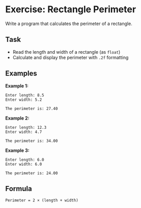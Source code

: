 # Exercise: Rectangle Perimeter

Write a program that calculates the perimeter of a rectangle.

## Task

- Read the length and width of a rectangle (as `float`)
- Calculate and display the perimeter with `.2f` formatting

## Examples

**Example 1:**

```
Enter length: 8.5
Enter width: 5.2
```

```
The perimeter is: 27.40
```

**Example 2:**

```
Enter length: 12.3
Enter width: 4.7
```

```
The perimeter is: 34.00
```

**Example 3:**

```
Enter length: 6.0
Enter width: 6.0
```

```
The perimeter is: 24.00
```

## Formula

`Perimeter = 2 × (length + width)`
